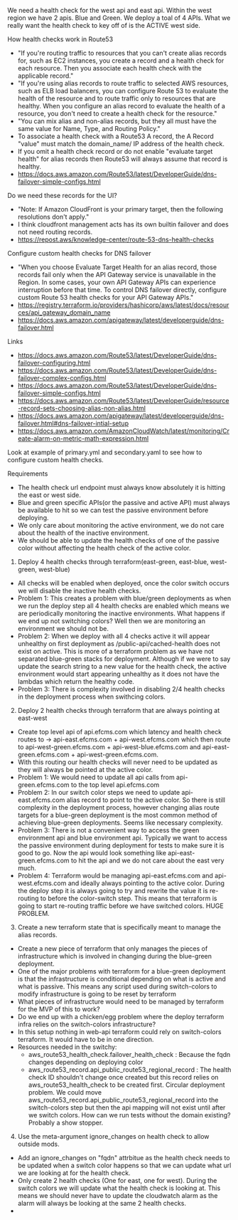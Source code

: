 We need a health check for the west api and east api.
Within the west region we have 2 apis. Blue and Green.
We deploy a toal of 4 APIs.
What we really want the health check to key off of is the ACTIVE west side.



How health checks work in Route53
- "If you're routing traffic to resources that you can't create alias records for, such as EC2 instances, you create a record and a health check for each resource. Then you associate each health check with the applicable record."
- "If you're using alias records to route traffic to selected AWS resources, such as ELB load balancers, you can configure Route 53 to evaluate the health of the resource and to route traffic only to resources that are healthy. When you configure an alias record to evaluate the health of a resource, you don't need to create a health check for the resource."
- "You can mix alias and non-alias records, but they all must have the same value for Name, Type, and Routing Policy."
- To associate a health check with a Route53 A record, the A Record "value" must match the domain_name/ IP address of the health check. 
- If you omit a health check record or do not enable "evaluate target health" for alias records then Route53 will always assume that record is healthy. 
- https://docs.aws.amazon.com/Route53/latest/DeveloperGuide/dns-failover-simple-configs.html




Do we need these records for the UI?
- "Note: If Amazon CloudFront is your primary target, then the following resolutions don't apply."
- I think cloudfront management acts has its own builtin failover and does not need routing records.
- https://repost.aws/knowledge-center/route-53-dns-health-checks


Configure custom health checks for DNS failover
- "When you choose Evaluate Target Health for an alias record, those records fail only when the API Gateway service is unavailable in the Region. In some cases, your own API Gateway APIs can experience interruption before that time. To control DNS failover directly, configure custom Route 53 health checks for your API Gateway APIs."
- https://registry.terraform.io/providers/hashicorp/aws/latest/docs/resources/api_gateway_domain_name
- https://docs.aws.amazon.com/apigateway/latest/developerguide/dns-failover.html


Links
- https://docs.aws.amazon.com/Route53/latest/DeveloperGuide/dns-failover-configuring.html
- https://docs.aws.amazon.com/Route53/latest/DeveloperGuide/dns-failover-complex-configs.html
- https://docs.aws.amazon.com/Route53/latest/DeveloperGuide/dns-failover-simple-configs.html
- https://docs.aws.amazon.com/Route53/latest/DeveloperGuide/resource-record-sets-choosing-alias-non-alias.html
- https://docs.aws.amazon.com/apigateway/latest/developerguide/dns-failover.html#dns-failover-intial-setup
- https://docs.aws.amazon.com/AmazonCloudWatch/latest/monitoring/Create-alarm-on-metric-math-expression.html



Look at example of primary.yml and secondary.yaml to see how to configure custom health checks.


Requirements 
- The health check url endpoint must always know absolutely it is hitting the east or west side.
- Blue and green specific APIs(or the passive and active API) must always be available to hit so we can test the passive environment before deploying.
- We only care about monitoring the active environment, we do not care about the health of the inactive environment.
- We should be able to update the health checks of one of the passive color without affecting the health check of the active color.



1. Deploy 4 health checks through terraform(east-green, east-blue, west-green, west-blue)
- All checks will be enabled when deployed, once the color switch occurs we will disable the inactive health checks.
- Problem 1: This creates a problem with blue/green deployments as when we run the deploy step all 4 health checks are enabled which means we are periodically monitoring the inactive environments. What happens if we end up not switching colors? Well then we are monitoring an environment we should not be.
- Problem 2: When we deploy with all 4 checks active it will appear unhealthy on first deployment as /public-api/cached-health does not exist on active. This is more of a terraform problem as we have not separated blue-green stacks for deployment. Although if we were to say update the search string to a new value for the health check, the active environment would start appearing unhealthy as it does not have the lambdas which return the healthy code.
- Problem 3: There is complexity involved in disabling 2/4 health checks in the deployment process when swithcing colors.

2. Deploy 2 health checks through terraform that are always pointing at east-west
- Create top level api of api.efcms.com which latency and health check routes to -> api-east.efcms.com + api-west.efcms.com which then route to api-west-green.efcms.com + api-west-blue.efcms.com and api-east-green.efcms.com + api-west-green.efcms.com.
- With this routing our health checks will never need to be updated as they will always be pointed at the active color.
- Problem 1: We would need to update all api calls from api-green.efcms.com to the top level api.efcms.com
- Problem 2: In our switch color steps we need to update api-east.efcms.com alias record to point to the active color. So there is still complexity in the deployment process, however changing alias route targets for a blue-green deployment is the most common method of achieving blue-green deployments. Seems like necessary complexity. 
- Problem 3: There is not a convenient way to access the green environment api and blue environment api. Typically we want to access the passive environment during deployment for tests to make sure it is good to go. Now the api would look something like api-east-green.efcms.com to hit the api and we do not care about the east very much.
- Problem 4: Terraform would be managing api-east.efcms.com and api-west.efcms.com and ideally always pointing to the active color. During the deploy step it is always going to try and rewrite the value it is re-routing to before the color-switch step. This means that terraform is going to start re-routing traffic before we have switched colors. HUGE PROBLEM.

3. Create a new terraform state that is specifically meant to manage the alias records. 
- Create a new piece of terraform that only manages the pieces of infrastructure which is involved in changing during the blue-green deployment.
- One of the major problems with terraform for a blue-green deployment is that the infrastructure is conditional depending on what is active and what is passive. This means any script used during switch-colors to modify infrastructure is going to be reset by terraform
- What pieces of infrastructure would need to be managed by terraform for the MVP of this to work?
- Do we end up with a chicken/egg problem where the deploy terraform infra relies on the switch-colors infrastructure?
- In this setup nothing in web-api terraform could rely on switch-colors terraform. It would have to be in one direction.
- Resources needed in the switchy: 
  - aws_route53_health_check.failover_health_check : Because the fqdn changes depending on deploying color
  - aws_route53_record.api_public_route53_regional_record : The health check ID shouldn't change once created but this record relies on aws_route53_health_check to be created first. Circular deployment problem. We could move aws_route53_record.api_public_route53_regional_record into the switch-colors step but then the api mapping will not exist until after we switch colors. How can we run tests without the domain existing? Probably a show stopper.

4. Use the meta-argument ignore_changes on health check to allow outside mods.
  - Add an ignore_changes on "fqdn" attrbitue as the health check needs to be updated when a switch color happens so that we can update what url we are looking at for the health check.
  - Only create 2 health checks (One for east, one for west). During the switch colors we will update what the health check is looking at. This means we should never have to update the cloudwatch alarm as the alarm will always be looking at the same 2 health checks.
  - 

